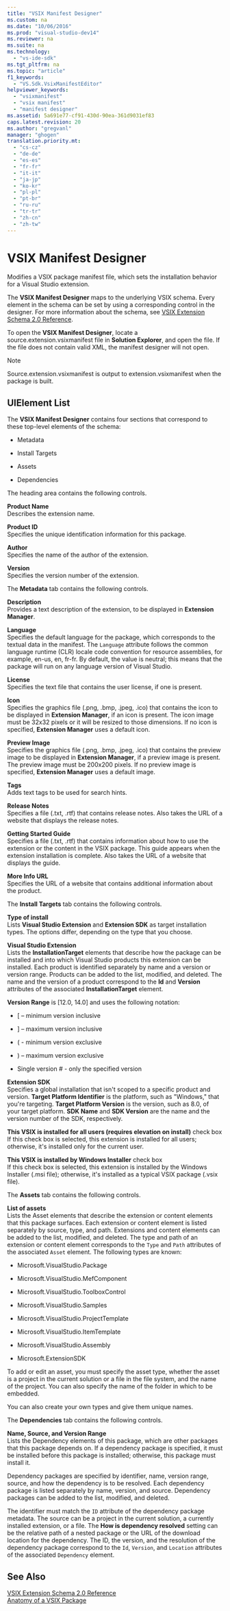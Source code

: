 ```yaml
---
title: "VSIX Manifest Designer"
ms.custom: na
ms.date: "10/06/2016"
ms.prod: "visual-studio-dev14"
ms.reviewer: na
ms.suite: na
ms.technology: 
  - "vs-ide-sdk"
ms.tgt_pltfrm: na
ms.topic: "article"
f1_keywords: 
  - "VS.Sdk.VsixManifestEditor"
helpviewer_keywords: 
  - "vsixmanifest"
  - "vsix manifest"
  - "manifest designer"
ms.assetid: 5a691e77-cf91-430d-90ea-361d9031ef83
caps.latest.revision: 20
ms.author: "gregvanl"
manager: "ghogen"
translation.priority.mt: 
  - "cs-cz"
  - "de-de"
  - "es-es"
  - "fr-fr"
  - "it-it"
  - "ja-jp"
  - "ko-kr"
  - "pl-pl"
  - "pt-br"
  - "ru-ru"
  - "tr-tr"
  - "zh-cn"
  - "zh-tw"
---
```

# VSIX Manifest Designer
Modifies a VSIX package manifest file, which sets the installation behavior for a Visual Studio extension.  
  
 The **VSIX Manifest Designer** maps to the underlying VSIX schema. Every element in the schema can be set by using a corresponding control in the designer. For more information about the schema, see [VSIX Extension Schema 2.0 Reference](../extensibility/vsix-extension-schema-2.0-reference.md).  
  
 To open the **VSIX Manifest Designer**, locate a source.extension.vsixmanifest file in **Solution Explorer**, and open the file. If the file does not contain valid XML, the manifest designer will not open.  
  
> [!NOTE]
>  Source.extension.vsixmanifest is output to extension.vsixmanifest when the package is built.  
  
## UIElement List  
 The **VSIX Manifest Designer** contains four sections that correspond to these top-level elements of the schema:  
  
-   Metadata  
  
-   Install Targets  
  
-   Assets  
  
-   Dependencies  
  
 The heading area contains the following controls.  
  
 **Product Name**  
 Describes the extension name.  
  
 **Product ID**  
 Specifies the unique identification information for this package.  
  
 **Author**  
 Specifies the name of the author of the extension.  
  
 **Version**  
 Specifies the version number of the extension.  
  
 The **Metadata** tab contains the following controls.  
  
 **Description**  
 Provides a text description of the extension, to be displayed in **Extension Manager**.  
  
 **Language**  
 Specifies the default language for the package, which corresponds to the textual data in the manifest. The `Language` attribute follows the common language runtime (CLR) locale code convention for resource assemblies, for example, en-us, en, fr-fr. By default, the value is neutral; this means that the package will run on any language version of Visual Studio.  
  
 **License**  
 Specifies the text file that contains the user license, if one is present.  
  
 **Icon**  
 Specifies the graphics file (.png, .bmp, .jpeg, .ico) that contains the icon to be displayed in **Extension Manager**, if an icon is present. The icon image must be 32x32 pixels or it will be resized to those dimensions. If no icon is specified, **Extension Manager** uses a default icon.  
  
 **Preview Image**  
 Specifies the graphics file (.png, .bmp, .jpeg, .ico) that contains the preview image to be displayed in **Extension Manager**, if a preview image is present. The preview image must be 200x200 pixels. If no preview image is specified, **Extension Manager** uses a default image.  
  
 **Tags**  
 Adds text tags to be used for search hints.  
  
 **Release Notes**  
 Specifies a file (.txt, .rtf) that contains release notes. Also takes the URL of a website that displays the release notes.  
  
 **Getting Started Guide**  
 Specifies a file (.txt, .rtf) that contains information about how to use the extension or the content in the VSIX package. This guide appears when the extension installation is complete. Also takes the URL of a website that displays the guide.  
  
 **More Info URL**  
 Specifies the URL of a website that contains additional information about the product.  
  
 The **Install Targets** tab contains the following controls.  
  
 **Type of install**  
 Lists **Visual Studio Extension** and **Extension SDK** as target installation types. The options differ, depending on the type that you choose.  
  
 **Visual Studio Extension**  
 Lists the **InstallationTarget** elements that describe how the package can be installed and into which Visual Studio products this extension can be installed. Each product is identified separately by name and a version or version range.  Products can be added to the list, modified, and deleted. The name and the version of a product correspond to the **Id** and **Version** attributes of the associated **InstallationTarget** element.  
  
 **Version Range** is [12.0, 14.0] and uses the following notation:  
  
-   [ – minimum version inclusive  
  
-   ] – maximum version inclusive  
  
-   ( - minimum version exclusive  
  
-   ) – maximum version exclusive  
  
-   Single version # - only the specified version  
  
 **Extension SDK**  
 Specifies a global installation that isn't scoped to a specific product and version. **Target Platform Identifier** is the platform, such as "Windows," that you're targeting. **Target Platform Version** is the version, such as 8.0, of your target platform. **SDK Name** and **SDK Version** are the name and the version number of the SDK, respectively.  
  
 **This VSIX is installed for all users (requires elevation on install)** check box  
 If this check box is selected, this extension is installed for all users; otherwise, it's installed only for the current user.  
  
 **This VSIX is installed by Windows Installer** check box  
 If this check box is selected, this extension is installed by the Windows Installer (.msi file); otherwise, it's installed as a typical VSIX package (.vsix file).  
  
 The **Assets** tab contains the following controls.  
  
 **List of assets**  
 Lists the Asset elements that describe the extension or content elements that this package surfaces. Each extension or content element is listed separately by source, type, and path. Extensions and content elements can be added to the list, modified, and deleted. The type and path of an extension or content element corresponds to the `Type` and `Path` attributes of the associated `Asset` element. The following types are known:  
  
-   Microsoft.VisualStudio.Package  
  
-   Microsoft.VisualStudio.MefComponent  
  
-   Microsoft.VisualStudio.ToolboxControl  
  
-   Microsoft.VisualStudio.Samples  
  
-   Microsoft.VisualStudio.ProjectTemplate  
  
-   Microsoft.VisualStudio.ItemTemplate  
  
-   Microsoft.VisualStudio.Assembly  
  
-   Microsoft.ExtensionSDK  
  
 To add or edit an asset, you must specify the asset type, whether the asset is a project in the current solution or a file in the file system, and the name of the project. You can also specify the name of the folder in which to be embedded.  
  
 You can also create your own types and give them unique names.  
  
 The **Dependencies** tab contains the following controls.  
  
 **Name, Source, and Version Range**  
 Lists the Dependency elements of this package, which are other packages that this package depends on. If a dependency package is specified, it must be installed before this package is installed; otherwise, this package must install it.  
  
 Dependency packages are specified by identifier, name, version range, source, and how the dependency is to be resolved. Each dependency package is listed separately by name, version, and source. Dependency packages can be added to the list, modified, and deleted.  
  
 The identifier must match the `ID` attribute of the dependency package metadata. The source can be a project in the current solution, a currently installed extension, or a file. The **How is dependency resolved** setting can be the relative path of a nested package or the URL of the download location for the dependency. The ID, the version, and the resolution of the dependency package correspond to the `Id`, `Version`, and `Location` attributes of the associated `Dependency` element.  
  
## See Also  
 [VSIX Extension Schema 2.0 Reference](../extensibility/vsix-extension-schema-2.0-reference.md)   
 [Anatomy of a VSIX Package](../extensibility/anatomy-of-a-vsix-package.md)
